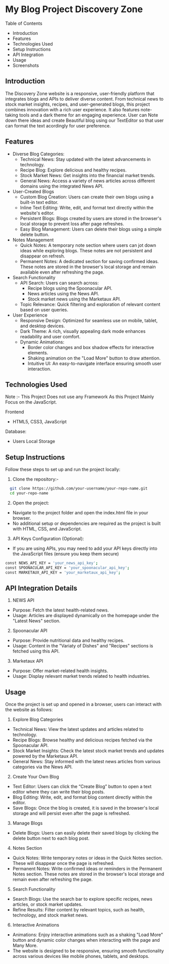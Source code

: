 
# My Blog Project Discovery Zone
Table of Contents
 - Introduction
 - Features
 - Technologies Used
 - Setup Instructions
 - API Integration
 - Usage
 - Screenshots
 





## Introduction
The Discovery Zone website is a responsive, user-friendly platform that integrates blogs and APIs to deliver diverse content. From technical news to stock market insights, recipes, and user-generated blogs, this project combines innovation with a rich user experience. It also features note-taking tools and a dark theme for an engaging experience. User can Note down there ideas and create Beautiful blog using our TextEditor so that user can format the text acordingly for user preference.
## Features
 - Diverse Blog Categories:
    - Technical News: Stay updated with the latest advancements in technology.
    - Recipe Blog: Explore delicious and healthy recipes.
    - Stock Market News: Get insights into the financial market trends.
    - General News: Access a variety of news articles across different domains using the integrated News API.
- User-Created Blogs
    - Custom Blog Creation: Users can create their own blogs   using a built-in text editor.
    - Inline Text Editing: Write, edit, and format text directly within the website's editor.
    - Persistent Blogs: Blogs created by users are stored in the browser's local storage to prevent loss after page refreshes.
    - Easy Blog Management: Users can delete their blogs using a simple delete button.
- Notes Management
    - Quick Notes: A temporary note section where users can jot down ideas while exploring blogs. These notes are not persistent and disappear on refresh.
    - Permanent Notes: A dedicated section for saving confirmed ideas. These notes are stored in the browser's local storage and remain available even after refreshing the page.
- Search Functionality
    - API Search: Users can search across:
        - Recipe blogs using the Spoonacular API.
        - News articles using the News API.
        - Stock market news using the Marketaux API.
    - Topic Relevance: Quick filtering and exploration of relevant content based on user queries.
- User Experience
    - Responsive Design: Optimized for seamless use on mobile, tablet, and desktop devices.
    - Dark Theme: A rich, visually appealing dark mode enhances readability and user comfort.
    - Dynamic Animations:
        - Border color changes and box shadow effects for interactive elements.
        - Shaking animation on the "Load More" button to draw attention.
        - Intuitive UI: An easy-to-navigate interface ensuring smooth user interaction.
## Technologies Used
 Note :- This Project Does not use any Framework As this Project Mainly Focus on the JavaScript.

Frontend
 - HTML5, CSS3, JavaScript

Database: 
 - Users Local Storage



## Setup Instructions

Follow these steps to set up and run the project locally:

1. Clone the repository:- 
```bash
  git clone https://github.com/your-username/your-repo-name.git  
  cd your-repo-name  
```
2. Open the project:

- Navigate to the project folder and open the index.html file in your browser.
- No additional setup or dependencies are required as the project is built with HTML, CSS, and JavaScript.

3. API Keys Configuration (Optional):
- If you are using APIs, you may need to add your API keys directly into the JavaScript files (ensure you keep them secure)

```bash
const NEWS_API_KEY = 'your_news_api_key';  
const SPOONACULAR_API_KEY = 'your_spoonacular_api_key';  
const MARKETAUX_API_KEY = 'your_marketaux_api_key';  
```
## API Integration Details
1. NEWS API
 - Purpose: Fetch the latest health-related news.
 - Usage: Articles are displayed dynamically on the homepage under the "Latest News" section.
2. Spoonacular API
 - Purpose: Provide nutritional data and healthy recipes.
 - Usage: Content in the "Variaty of Dishes" and "Recipes" sections is fetched using this API.
3. Marketaux API
- Purpose: Offer market-related health insights.
- Usage: Display relevant market trends related to health industries.
## Usage

Once the project is set up and opened in a browser, users can interact with the website as follows:

1. Explore Blog Categories
- Technical News: View the latest updates and articles related to technology.
- Recipe Blogs: Browse healthy and delicious recipes fetched via the Spoonacular API.
- Stock Market Insights: Check the latest stock market trends and updates powered by the Marketaux API.
- General News: Stay informed with the latest news articles from various categories via the News API.
2. Create Your Own Blog
- Text Editor: Users can click the “Create Blog” button to open a text editor where they can write their blog posts.
- Blog Editing: Write, edit, and format blog content directly within the editor.
- Save Blogs: Once the blog is created, it is saved in the browser's local storage and will persist even after the page is refreshed.
3. Manage Blogs
- Delete Blogs: Users can easily delete their saved blogs by clicking the delete button next to each blog post.
4. Notes Section
- Quick Notes: Write temporary notes or ideas in the Quick Notes section. These will disappear once the page is refreshed.
- Permanent Notes: Write confirmed ideas or reminders in the Permanent Notes section. These notes are stored in the browser's local storage and remain even after refreshing the page.
5. Search Functionality
- Search Blogs: Use the search bar to explore specific recipes, news articles, or stock market updates.
- Refine Results: Filter content by relevant topics, such as health, technology, and stock market news.
6. Interactive Animations
- Animations: Enjoy interactive animations such as a shaking "Load More" button and dynamic color changes when interacting with the page and Many More.
- The website is designed to be responsive, ensuring smooth functionality across various devices like mobile phones, tablets, and desktops.


